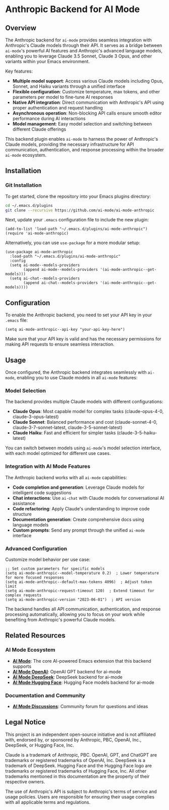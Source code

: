 # Anthropic Backend for AI Mode

## Overview

The Anthropic backend for `ai-mode` provides seamless integration with Anthropic's Claude models through their API. It serves as a bridge between `ai-mode`'s powerful AI features and Anthropic's advanced language models, enabling you to leverage Claude 3.5 Sonnet, Claude 3 Opus, and other variants within your Emacs environment.

Key features:
- **Multiple model support**: Access various Claude models including Opus, Sonnet, and Haiku variants through a unified interface
- **Flexible configuration**: Customize temperature, max tokens, and other parameters per model to fine-tune AI responses
- **Native API integration**: Direct communication with Anthropic's API using proper authentication and request handling
- **Asynchronous operation**: Non-blocking API calls ensure smooth editor performance during AI interactions
- **Model management**: Easy model selection and switching between different Claude offerings

This backend plugin enables `ai-mode` to harness the power of Anthropic's Claude models, providing the necessary infrastructure for API communication, authentication, and response processing within the broader `ai-mode` ecosystem.

## Installation

### Git Installation

To get started, clone the repository into your Emacs plugins directory:

```bash
cd ~/.emacs.d/plugins
git clone --recursive https://github.com/ai-mode/ai-mode-anthropic
```

Next, update your `.emacs` configuration file to include the new plugin:

```elisp
(add-to-list 'load-path "~/.emacs.d/plugins/ai-mode-anthropic")
(require 'ai-mode-anthropic)
```

Alternatively, you can use `use-package` for a more modular setup:

```elisp
(use-package ai-mode-anthropic
  :load-path "~/.emacs.d/plugins/ai-mode-anthropic"
  :config
  (setq ai-mode--models-providers
        (append ai-mode--models-providers '(ai-mode-anthropic--get-models)))
  (setq ai-chat--models-providers
        (append ai-chat--models-providers '(ai-mode-anthropic--get-models))))
```

## Configuration

To enable the Anthropic backend, you need to set your API key in your `.emacs` file:

```elisp
(setq ai-mode-anthropic--api-key "your-api-key-here")
```

Make sure that your API key is valid and has the necessary permissions for making API requests to ensure seamless interaction.

## Usage

Once configured, the Anthropic backend integrates seamlessly with `ai-mode`, enabling you to use Claude models in all `ai-mode` features:

### Model Selection

The backend provides multiple Claude models with different configurations:
- **Claude Opus**: Most capable model for complex tasks (claude-opus-4-0, claude-3-opus-latest)
- **Claude Sonnet**: Balanced performance and cost (claude-sonnet-4-0, claude-3-7-sonnet-latest, claude-3-5-sonnet-latest)
- **Claude Haiku**: Fast and efficient for simpler tasks (claude-3-5-haiku-latest)

You can switch between models using `ai-mode`'s model selection interface, with each model optimized for different use cases.

### Integration with AI Mode Features

The Anthropic backend works with all `ai-mode` capabilities:
- **Code completion and generation**: Leverage Claude models for intelligent code suggestions
- **Chat interactions**: Use `ai-chat` with Claude models for conversational AI assistance
- **Code refactoring**: Apply Claude's understanding to improve code structure
- **Documentation generation**: Create comprehensive docs using language models
- **Custom prompts**: Send any prompt through the unified `ai-mode` interface

### Advanced Configuration

Customize model behavior per use case:

```elisp
;; Set custom parameters for specific models
(setq ai-mode-anthropic--model-temperature 0.2)  ; Lower temperature for more focused responses
(setq ai-mode-anthropic--default-max-tokens 4096)  ; Adjust token limit
(setq ai-mode-anthropic-request-timeout 120)  ; Extend timeout for complex requests
(setq ai-mode-anthropic-version "2023-06-01")  ; API version
```

The backend handles all API communication, authentication, and response processing automatically, allowing you to focus on your work while benefiting from Anthropic's powerful Claude models.

## Related Resources

### AI Mode Ecosystem

- **[AI Mode](https://github.com/ai-mode/ai-mode)**: The core AI-powered Emacs extension that this backend supports
- **[AI Mode OpenAI](https://github.com/ai-mode/ai-mode-openai)**: OpenAI GPT backend for ai-mode
- **[AI Mode DeepSeek](https://github.com/ai-mode/ai-mode-deepseek)**: DeepSeek backend for ai-mode
- **[AI Mode Hugging Face](https://github.com/ai-mode/ai-mode-hf)**: Hugging Face models backend for ai-mode

### Documentation and Community

- **[AI Mode Discussions](https://github.com/ai-mode/ai-mode/discussions)**: Community forum for questions and ideas

## Legal Notice

This project is an independent open-source initiative and is not affiliated with, endorsed by, or sponsored by Anthropic, PBC, OpenAI, Inc., DeepSeek, or Hugging Face, Inc.

Claude is a trademark of Anthropic, PBC. OpenAI, GPT, and ChatGPT are trademarks or registered trademarks of OpenAI, Inc. DeepSeek is a trademark of DeepSeek. Hugging Face and the Hugging Face logo are trademarks or registered trademarks of Hugging Face, Inc. All other trademarks mentioned in this documentation are the property of their respective owners.

The use of Anthropic's API is subject to Anthropic's terms of service and usage policies. Users are responsible for ensuring their usage complies with all applicable terms and regulations.
